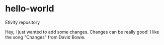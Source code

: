 # hello-world
Etivity repository

Hey, I just wanted to add some changes. Changes can be really good! I like the song "Changes" from David Bowie.
